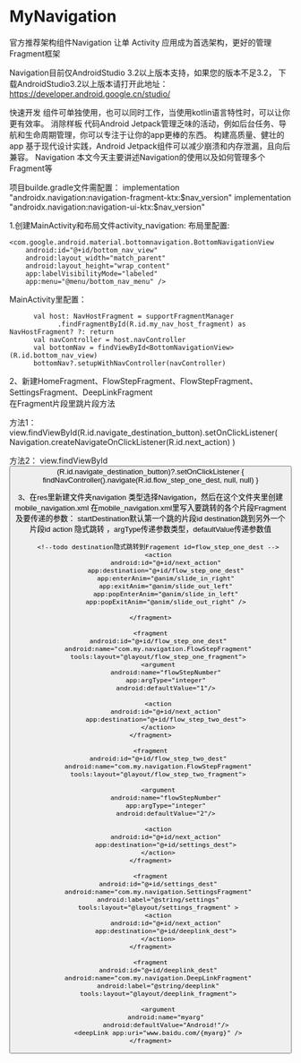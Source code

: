 # MyNavigation
官方推荐架构组件Navigation 让单 Activity 应用成为首选架构，更好的管理Fragment框架

Navigation目前仅AndroidStudio 3.2以上版本支持，如果您的版本不足3.2，
下载AndroidStudio3.2以上版本请打开此地址：https://developer.android.google.cn/studio/

快速开发
组件可单独使用，也可以同时工作，当使用kotlin语言特性时，可以让你更有效率。
消除样板
代码Android Jetpack管理乏味的活动，例如后台任务、导航和生命周期管理，你可以专注于让你的app更棒的东西。
构建高质量、健壮的app
基于现代设计实践，Android Jetpack组件可以减少崩溃和内存泄漏，且向后兼容。
Navigation
本文今天主要讲述Navigation的使用以及如何管理多个Fragment等

项目builde.gradle文件需配置：
     implementation "androidx.navigation:navigation-fragment-ktx:$nav_version"
     implementation "androidx.navigation:navigation-ui-ktx:$nav_version"
     
     
     

1.创建MainActivity和布局文件activity_navigation:
布局里配置:
 <fragment
        android:id="@+id/my_nav_host_fragment"
        android:name="androidx.navigation.fragment.NavHostFragment"
        android:layout_width="match_parent"
        android:layout_height="0dp"
        android:layout_weight="1"
        app:defaultNavHost="true"
        app:navGraph="@navigation/mobile_navigation" />
        
    <com.google.android.material.bottomnavigation.BottomNavigationView
        android:id="@+id/bottom_nav_view"
        android:layout_width="match_parent"
        android:layout_height="wrap_content"
        app:labelVisibilityMode="labeled"
        app:menu="@menu/bottom_nav_menu" />
        
MainActivity里配置：

          val host: NavHostFragment = supportFragmentManager
                .findFragmentById(R.id.my_nav_host_fragment) as NavHostFragment? ?: return
          val navController = host.navController
          val bottomNav = findViewById<BottomNavigationView>(R.id.bottom_nav_view)
          bottomNav?.setupWithNavController(navController)
          
          
2、新建HomeFragment、FlowStepFragment、FlowStepFragment、SettingsFragment、DeepLinkFragment  
在Fragment片段里跳片段方法

方法1：
       view.findViewById<View>(R.id.navigate_destination_button).setOnClickListener(
            Navigation.createNavigateOnClickListener(R.id.next_action)
        )
     
     
 方法2：
 view.findViewById<Button>(R.id.navigate_destination_button)?.setOnClickListener {
            findNavController().navigate(R.id.flow_step_one_dest, null, null)
        }
        
        
        
3、在res里新建文件夹navigation 类型选择Navigation，然后在这个文件夹里创建mobile_navigation.xml
在mobile_navigation.xml里写入要跳转的各个片段Fragment及要传递的参数：
startDestination默认第一个跳的片段id
destination跳到另外一个片段id
action 隐式跳转 ，argType传递参数类型，defaultValue传递参数值

<?xml version="1.0" encoding="utf-8"?>
<navigation xmlns:android="http://schemas.android.com/apk/res/android"
            xmlns:app="http://schemas.android.com/apk/res-auto"
            xmlns:tools="http://schemas.android.com/tools"
    app:startDestination="@+id/home_dest">
    <fragment
        android:id="@+id/home_dest"
        android:name="com.my.navigation.HomeFragment"
        android:label="@string/home"
        tools:layout="@layout/home_fragment">

        <!--todo destination隐式跳转到Fragement id=flow_step_one_dest -->
        <action
            android:id="@+id/next_action"
            app:destination="@+id/flow_step_one_dest"
            app:enterAnim="@anim/slide_in_right"
            app:exitAnim="@anim/slide_out_left"
            app:popEnterAnim="@anim/slide_in_left"
            app:popExitAnim="@anim/slide_out_right" />

    </fragment>

    <fragment
        android:id="@+id/flow_step_one_dest"
        android:name="com.my.navigation.FlowStepFragment"
        tools:layout="@layout/flow_step_one_fragment">
        <argument
            android:name="flowStepNumber"
            app:argType="integer"
            android:defaultValue="1"/>

        <action
            android:id="@+id/next_action"
            app:destination="@+id/flow_step_two_dest">
        </action>
    </fragment>

    <fragment
        android:id="@+id/flow_step_two_dest"
        android:name="com.my.navigation.FlowStepFragment"
        tools:layout="@layout/flow_step_two_fragment">

        <argument
            android:name="flowStepNumber"
            app:argType="integer"
            android:defaultValue="2"/>

        <action
            android:id="@+id/next_action"
            app:destination="@+id/settings_dest">
        </action>
    </fragment>

    <fragment
        android:id="@+id/settings_dest"
        android:name="com.my.navigation.SettingsFragment"
        android:label="@string/settings"
        tools:layout="@layout/settings_fragment" >
        <action
            android:id="@+id/next_action"
            app:destination="@+id/deeplink_dest">
        </action>
    </fragment>

    <fragment
        android:id="@+id/deeplink_dest"
        android:name="com.my.navigation.DeepLinkFragment"
        android:label="@string/deeplink"
        tools:layout="@layout/deeplink_fragment">

        <argument
            android:name="myarg"
            android:defaultValue="Android!"/>
        <deepLink app:uri="www.baidu.com/{myarg}" />
    </fragment>
</navigation>


    
